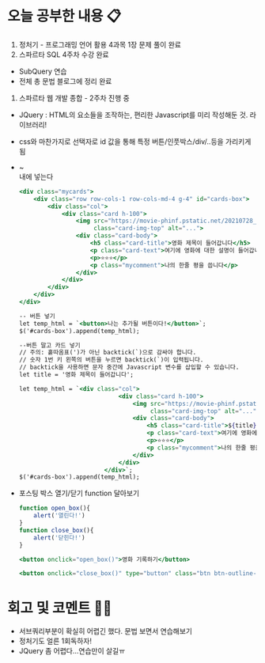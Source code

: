 # 오늘 공부한 내용 📋

1. 정처기 - 프로그래밍 언어 활용 4과목 1장 문제 풀이 완료
2. 스파르타 SQL 4주차 수강 완료
- SubQuery 연습
- 전체 총 문법 블로그에 정리 완료
1. 스파르타 웹 개발 종합 - 2주차 진행 중
- JQuery : HTML의 요소들을 조작하는, 편리한 Javascript를 미리 작성해둔 것. 라이브러리!
- css와 마찬가지로 선택자로 id 값을 통해 특정 버튼/인풋박스/div/..등을 가리키게됨
- <div> ~ </div> 내에 넣는다
    
    ```jsx
    <div class="mycards">
        <div class="row row-cols-1 row-cols-md-4 g-4" id="cards-box">
            <div class="col">
                <div class="card h-100">
                    <img src="https://movie-phinf.pstatic.net/20210728_221/1627440327667GyoYj_JPEG/movie_image.jpg"
                         class="card-img-top" alt="...">
                    <div class="card-body">
                        <h5 class="card-title">영화 제목이 들어갑니다</h5>
                        <p class="card-text">여기에 영화에 대한 설명이 들어갑니다.</p>
                        <p>⭐⭐⭐</p>
                        <p class="mycomment">나의 한줄 평을 씁니다</p>
                    </div>
                </div>
            </div>
        </div>
    </div>
    
    -- 버튼 넣기
    let temp_html = `<button>나는 추가될 버튼이다!</button>`;
    $('#cards-box').append(temp_html);
    
    --버튼 말고 카드 넣기
    // 주의: 홑따옴표(')가 아닌 backtick(`)으로 감싸야 합니다.
    // 숫자 1번 키 왼쪽의 버튼을 누르면 backtick(`)이 입력됩니다.
    // backtick을 사용하면 문자 중간에 Javascript 변수를 삽입할 수 있습니다.
    let title = '영화 제목이 들어갑니다';
    
    let temp_html = `<div class="col">
    				            <div class="card h-100">
    				                <img src="https://movie-phinf.pstatic.net/20210728_221/1627440327667GyoYj_JPEG/movie_image.jpg"
    				                     class="card-img-top" alt="...">
    				                <div class="card-body">
    				                    <h5 class="card-title">${title}</h5>
    				                    <p class="card-text">여기에 영화에 대한 설명이 들어갑니다.</p>
    				                    <p>⭐⭐⭐</p>
    				                    <p class="mycomment">나의 한줄 평을 씁니다</p>
    				                </div>
    				            </div>
    				        </div>`;
    $('#cards-box').append(temp_html);
    ```
    

- 포스팅 박스 열기/닫기 function 달아보기
    
    ```jsx
    function open_box(){
        alert('열린다!')
    }
    function close_box(){
        alert('닫힌다!')
    }
    
    <button onclick="open_box()">영화 기록하기</button>
    
    <button onclick="close_box()" type="button" class="btn btn-outline-dark">닫기</button>
    ```
    

# 회고 및 코멘트 🙏🏻

- 서브쿼리부분이 확실히 어렵긴 했다. 문법 보면서 연습해보기
- 정처기도 얼른 1회독하자!
- JQuery 좀 어렵다…연습만이 살길ㅠ
